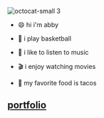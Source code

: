 
 ![octocat-small 3](https://github.com/abby-riley03/abby/assets/155670707/afe3d1e4-d010-4a79-8585-ac03090d608d)

- :smile:	hi i'm abby

- :basketball:	i play basketball
  
- :musical_note:	i like to listen to music

- :clapper:	i enjoy watching movies

- :taco: my favorite food is tacos
 ## [portfolio]( https://abby-riley03.github.io/portfolio/)
